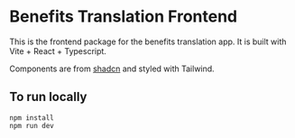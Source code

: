 # Benefits Translation Frontend

This is the frontend package for the benefits translation app.
It is built with Vite + React + Typescript.

Components are from [shadcn](https://ui.shadcn.com/) and styled with Tailwind.

## To run locally
```
npm install
npm run dev
```